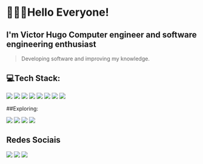 # 👨🏽‍💻Hello Everyone!
## I'm Victor Hugo  Computer engineer and software engineering enthusiast
> Developing software and improving my knowledge.

## 💻Tech Stack:
  <div>
  	<p>
      <img src="https://img.shields.io/badge/java-%23ED8B00.svg?style=for-the-badge&logo=openjdk&logoColor=white">
      <img src="https://img.shields.io/badge/spring-%236DB33F.svg?style=for-the-badge&logo=spring&logoColor=white">
      <img src="https://img.shields.io/badge/mysql-4479A1.svg?style=for-the-badge&logo=mysql&logoColor=white">
      <img src="https://img.shields.io/badge/-Swagger-%23Clojure?style=for-the-badge&logo=swagger&logoColor=white">
       <img src="https://img.shields.io/badge/git-%23F05033.svg?style=for-the-badge&logo=git&logoColor=white">
      <img src="https://img.shields.io/badge/github-%23121011.svg?style=for-the-badge&logo=github&logoColor=white">
      <img src="https://img.shields.io/badge/docker-%230db7ed.svg?style=for-the-badge&logo=docker&logoColor=white">
      <img src="https://img.shields.io/badge/Microsoft_Excel-217346?style=for-the-badge&logo=microsoft-excel&logoColor=white">
    </p>
  </div>

  ##Exploring:
    <div>
      <p>
         <img src="https://img.shields.io/badge/javascript-%23323330.svg?style=for-the-badge&logo=javascript&logoColor=%23F7DF1E">
         <img src="https://img.shields.io/badge/react-%2320232a.svg?style=for-the-badge&logo=react&logoColor=%2361DAFB">
         <img src="https://img.shields.io/badge/bootstrap-%238511FA.svg?style=for-the-badge&logo=bootstrap&logoColor=white">
         <img src="https://img.shields.io/badge/figma-%23F24E1E.svg?style=for-the-badge&logo=figma&logoColor=white">      
      </p>
    </div>
   
## Redes Sociais
<div>
  <a href="https://www.instagram.com/victorhugomcf/" target="_blank"><img src="https://img.shields.io/badge/-Instagram-%23E4405F?style=for-the-badge&logo=instagram&logoColor=white" target="_blank"></a>
  <a href="https://www.linkedin.com/in/victor-hugo-marcelino-fraga-115245247/" target="_blank"><img src="https://img.shields.io/badge/-LinkedIn-%230077B5?style=for-the-badge&logo=linkedin&logoColor=white" target="_blank"></a>
  <a href="https://discord.gg/baiano4383" target="_blank"><img src="https://img.shields.io/badge/Discord-7289DA?style=for-the-badge&logo=discord&logoColor=white" target="_blank"></a> 
</div>
